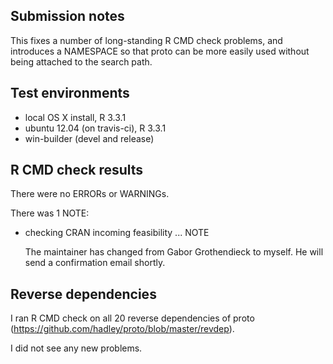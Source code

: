 ## Submission notes
This fixes a number of long-standing R CMD check problems, and introduces a NAMESPACE so that proto can be more easily used without being attached to the search path.

## Test environments
* local OS X install, R 3.3.1
* ubuntu 12.04 (on travis-ci), R 3.3.1
* win-builder (devel and release)

## R CMD check results
There were no ERRORs or WARNINGs. 

There was 1 NOTE:

* checking CRAN incoming feasibility ... NOTE

  The maintainer has changed from Gabor Grothendieck to myself.
  He will send a confirmation email shortly.

## Reverse dependencies

I ran R CMD check on all 20 reverse dependencies of proto 
(https://github.com/hadley/proto/blob/master/revdep). 

I did not see any new problems.
